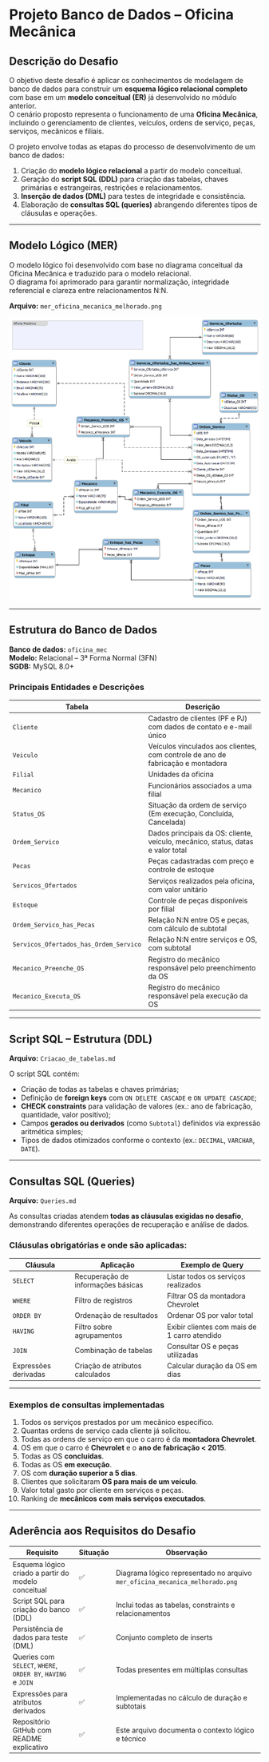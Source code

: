 # Projeto Banco de Dados – Oficina Mecânica

## Descrição do Desafio

O objetivo deste desafio é aplicar os conhecimentos de modelagem de banco de dados para construir um **esquema lógico relacional completo** com base em um **modelo conceitual (ER)** já desenvolvido no módulo anterior.  
O cenário proposto representa o funcionamento de uma **Oficina Mecânica**, incluindo o gerenciamento de clientes, veículos, ordens de serviço, peças, serviços, mecânicos e filiais.

O projeto envolve todas as etapas do processo de desenvolvimento de um banco de dados:

1. Criação do **modelo lógico relacional** a partir do modelo conceitual.  
2. Geração do **script SQL (DDL)** para criação das tabelas, chaves primárias e estrangeiras, restrições e relacionamentos.  
3. **Inserção de dados (DML)** para testes de integridade e consistência.  
4. Elaboração de **consultas SQL (queries)** abrangendo diferentes tipos de cláusulas e operações.  

---

## Modelo Lógico (MER)

O modelo lógico foi desenvolvido com base no diagrama conceitual da Oficina Mecânica e traduzido para o modelo relacional.  
O diagrama foi aprimorado para garantir normalização, integridade referencial e clareza entre relacionamentos N:N.

**Arquivo:** `mer_oficina_mecanica_melhorado.png`

![Modelo Lógico – Oficina Mecânica](./mer_oficina_mecanica_melhorado.png)

---

## Estrutura do Banco de Dados

**Banco de dados:** `oficina_mec`  
**Modelo:** Relacional – 3ª Forma Normal (3FN)  
**SGDB:** MySQL 8.0+

### Principais Entidades e Descrições

| Tabela | Descrição |
|--------|------------|
| `Cliente` | Cadastro de clientes (PF e PJ) com dados de contato e e-mail único |
| `Veiculo` | Veículos vinculados aos clientes, com controle de ano de fabricação e montadora |
| `Filial` | Unidades da oficina |
| `Mecanico` | Funcionários associados a uma filial |
| `Status_OS` | Situação da ordem de serviço (Em execução, Concluída, Cancelada) |
| `Ordem_Servico` | Dados principais da OS: cliente, veículo, mecânico, status, datas e valor total |
| `Pecas` | Peças cadastradas com preço e controle de estoque |
| `Servicos_Ofertados` | Serviços realizados pela oficina, com valor unitário |
| `Estoque` | Controle de peças disponíveis por filial |
| `Ordem_Servico_has_Pecas` | Relação N:N entre OS e peças, com cálculo de subtotal |
| `Servicos_Ofertados_has_Ordem_Servico` | Relação N:N entre serviços e OS, com subtotal |
| `Mecanico_Preenche_OS` | Registro do mecânico responsável pelo preenchimento da OS |
| `Mecanico_Executa_OS` | Registro do mecânico responsável pela execução da OS |

---

## Script SQL – Estrutura (DDL)

**Arquivo:** `Criacao_de_tabelas.md`

O script SQL contém:

- Criação de todas as tabelas e chaves primárias;  
- Definição de **foreign keys** com `ON DELETE CASCADE` e `ON UPDATE CASCADE`;  
- **CHECK constraints** para validação de valores (ex.: ano de fabricação, quantidade, valor positivo);  
- Campos **gerados ou derivados** (como `Subtotal`) definidos via expressão aritmética simples;  
- Tipos de dados otimizados conforme o contexto (ex.: `DECIMAL`, `VARCHAR`, `DATE`).

---

## Consultas SQL (Queries)

**Arquivo:** `Queries.md`

As consultas criadas atendem **todas as cláusulas exigidas no desafio**, demonstrando diferentes operações de recuperação e análise de dados.

### Cláusulas obrigatórias e onde são aplicadas:

| Cláusula | Aplicação | Exemplo de Query |
|-----------|------------|------------------|
| `SELECT` | Recuperação de informações básicas | Listar todos os serviços realizados |
| `WHERE` | Filtro de registros | Filtrar OS da montadora Chevrolet |
| `ORDER BY` | Ordenação de resultados | Ordenar OS por valor total |
| `HAVING` | Filtro sobre agrupamentos | Exibir clientes com mais de 1 carro atendido |
| `JOIN` | Combinação de tabelas | Consultar OS e peças utilizadas |
| Expressões derivadas | Criação de atributos calculados | Calcular duração da OS em dias |

---

### Exemplos de consultas implementadas

1. Todos os serviços prestados por um mecânico específico.  
2. Quantas ordens de serviço cada cliente já solicitou.  
3. Todas as ordens de serviço em que o carro é da **montadora Chevrolet**.  
4. OS em que o carro é **Chevrolet** e o **ano de fabricação < 2015**.  
5. Todas as OS **concluídas**.  
6. Todas as OS **em execução**.  
7. OS com **duração superior a 5 dias**.  
8. Clientes que solicitaram **OS para mais de um veículo**.  
9. Valor total gasto por cliente em serviços e peças.  
10. Ranking de **mecânicos com mais serviços executados**.

---

## Aderência aos Requisitos do Desafio

| Requisito | Situação | Observação |
|------------|-----------|-------------|
| Esquema lógico criado a partir do modelo conceitual | ✅ | Diagrama lógico representado no arquivo `mer_oficina_mecanica_melhorado.png` |
| Script SQL para criação do banco (DDL) | ✅ | Inclui todas as tabelas, constraints e relacionamentos |
| Persistência de dados para teste (DML) | ✅ | Conjunto completo de inserts |
| Queries com `SELECT`, `WHERE`, `ORDER BY`, `HAVING` e `JOIN` | ✅ | Todas presentes em múltiplas consultas |
| Expressões para atributos derivados | ✅ | Implementadas no cálculo de duração e subtotais |
| Repositório GitHub com README explicativo | ✅ | Este arquivo documenta o contexto lógico e técnico |